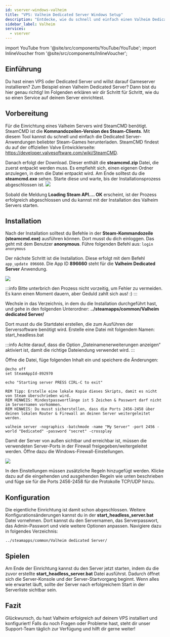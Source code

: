 ```yaml
---
id: vserver-windows-valheim
title: "VPS: Valheim Dedicated Server Windows Setup"
description: "Entdecke, wie du schnell und einfach einen Valheim Dedicated Server auf deinem VPS oder Dedicated Server einrichtest → Jetzt mehr erfahren"
sidebar_label: Valheim
services:
  - vserver
---
```


import YouTube from '@site/src/components/YouTube/YouTube';
import InlineVoucher from '@site/src/components/InlineVoucher';

## Einführung
Du hast einen VPS oder Dedicated Server und willst darauf Gameserver installieren? Zum Beispiel einen Valheim Dedicated Server? Dann bist du hier genau richtig! Im Folgenden erklären wir dir Schritt für Schritt, wie du so einen Service auf deinem Server einrichtest.

<YouTube videoId="Trs9Ysxa1gc" imageSrc="https://screensaver01.zap-hosting.com/index.php/s/8yWGtXMPFr8Jyza/preview" title="Valheim Dedicated Server Setup auf Windows VPS" description="Du verstehst besser, wenn du Dinge in Aktion siehst? Kein Problem! Schau dir unser Video an, das alles für dich erklärt. Egal ob du es eilig hast oder lieber auf die spannendste Art lernst!"/>
<InlineVoucher />

## Vorbereitung
Für die Einrichtung eines Valheim Servers wird SteamCMD benötigt. SteamCMD ist die **Kommandozeilen-Version des Steam-Clients**. Mit diesem Tool kannst du schnell und einfach die Dedicated Server-Anwendungen beliebter Steam-Games herunterladen. SteamCMD findest du auf der offiziellen Valve Entwicklerseite: https://developer.valvesoftware.com/wiki/SteamCMD.

Danach erfolgt der Download. Dieser enthält die **steamcmd.zip** Datei, die zuerst entpackt werden muss. Es empfiehlt sich, einen eigenen Ordner anzulegen, in dem die Datei entpackt wird. Am Ende solltest du die **steamcmd.exe** sehen. Starte diese und warte, bis der Installationsprozess abgeschlossen ist.
![](https://screensaver01.zap-hosting.com/index.php/s/7Hib2ZgaYWTsRNE/preview)

Sobald die Meldung **Loading Steam API.... OK** erscheint, ist der Prozess erfolgreich abgeschlossen und du kannst mit der Installation des Valheim Servers starten.



## Installation

Nach der Installation solltest du Befehle in der **Steam-Kommandozeile (steamcmd.exe)** ausführen können. Dort musst du dich einloggen. Das geht mit dem Benutzer **anonymous**. Führe folgenden Befehl aus: `login anonymous`

Der nächste Schritt ist die Installation. Diese erfolgt mit dem Befehl `app_update 896660`. Die App ID **896660** steht für die **Valheim Dedicated Server** Anwendung.

![](https://screensaver01.zap-hosting.com/index.php/s/cgMfJdL5DNNxjrf/preview)

:::info
Bitte unterbrich den Prozess nicht vorzeitig, um Fehler zu vermeiden. Es kann einen Moment dauern, aber Geduld zahlt sich aus! :)
:::


Wechsle in das Verzeichnis, in dem du die Installation durchgeführt hast, und gehe in den folgenden Unterordner:  **../steamapps/common/Valheim dedicated Server/**

Dort musst du die Startdatei erstellen, die zum Ausführen der Serversoftware benötigt wird. Erstelle eine Datei mit folgendem Namen: start_headless.bat

:::info
Achte darauf, dass die Option „Dateinamenerweiterungen anzeigen“ aktiviert ist, damit die richtige Dateiendung verwendet wird.
:::

Öffne die Datei, füge folgenden Inhalt ein und speichere die Änderungen:

```
@echo off
set SteamAppId-892970

echo "Starting server PRESS CIRL-C to exit"

REM Tipp: Erstelle eine lokale Kopie dieses Skripts, damit es nicht von Steam überschrieben wird.
REM HINWEIS: Mindestpasswortlänge ist 5 Zeichen & Passwort darf nicht im Servernamen vorkommen.
REM HINWEIS: Du musst sicherstellen, dass die Ports 2456-2458 über deinen lokalen Router & Firewall an deinen Server weitergeleitet werden.

valheim server -nographics -batchmode -name "My Server" -port 2456 -world "Dedicated" -password "secret" -crossplay
```

Damit der Server von außen sichtbar und erreichbar ist, müssen die verwendeten Server-Ports in der Firewall freigegeben/weitergeleitet werden. Öffne dazu die Windows-Firewall-Einstellungen.

![](https://screensaver01.zap-hosting.com/index.php/s/EM32i73TLcn32Mc/preview)

In den Einstellungen müssen zusätzliche Regeln hinzugefügt werden. Klicke dazu auf die eingehenden und ausgehenden Regeln wie unten beschrieben und füge sie für die Ports 2456-2458 für die Protokolle TCP/UDP hinzu.




## Konfiguration

Die eigentliche Einrichtung ist damit schon abgeschlossen. Weitere Konfigurationsänderungen kannst du in der **start_headless_server.bat** Datei vornehmen. Dort kannst du den Servernamen, das Serverpasswort, das Admin-Passwort und viele weitere Optionen anpassen. Navigiere dazu in folgendes Verzeichnis:

```
../steamapps/common/Valheim dedicated Server/
```



## Spielen

Am Ende der Einrichtung kannst du den Server jetzt starten, indem du die zuvor erstellte **start_headless_server.bat** Datei ausführst. Dadurch öffnet sich die Server-Konsole und der Server-Startvorgang beginnt. Wenn alles wie erwartet läuft, sollte der Server nach erfolgreichem Start in der Serverliste sichtbar sein.


## Fazit

Glückwunsch, du hast Valheim erfolgreich auf deinem VPS installiert und konfiguriert! Falls du noch Fragen oder Probleme hast, steht dir unser Support-Team täglich zur Verfügung und hilft dir gerne weiter!

<InlineVoucher />